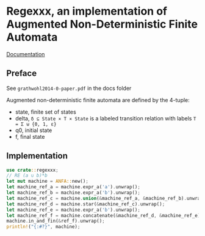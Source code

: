 # Regexxx, an implementation of Augmented Non-Deterministic Finite Automata

[Documentation](https://bever1337.github.io/regexxx/automata/index.html)

## Preface

See `grathwohl2014-0-paper.pdf` in the docs folder

Augmented non-deterministic finite automata are defined by the 4-tuple:

- state, finite set of states
- delta, `δ ⊆ State × T × State` is a labeled transition relation with labels `T = Σ ⊎ {0, 1, ε}`
- q0, initial state
- f, final state

## Implementation

```rust
use crate::regexxx;
// RE (a ∪ b)*b
let mut machine = ANFA::new();
let machine_ref_a = machine.expr_a('a').unwrap();
let machine_ref_b = machine.expr_a('b').unwrap();
let machine_ref_c = machine.union(&machine_ref_a, &machine_ref_b).unwrap();
let machine_ref_d = machine.star(&machine_ref_c).unwrap();
let machine_ref_e = machine.expr_a('b').unwrap();
let machine_ref_f = machine.concatenate(&machine_ref_d, &machine_ref_e).unwrap();
machine.in_and_fin(&ref_f).unwrap();
println!("{:#?}", machine);
```
